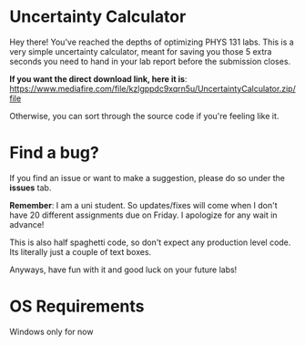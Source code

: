 # Uncertainty Calculator

Hey there! You've reached the depths of optimizing PHYS 131 labs. This is a very simple uncertainty calculator, meant for saving you those 5 extra seconds you need to hand in your lab report before the submission closes.

**If you want the direct download link, here it is**:
https://www.mediafire.com/file/kzlgppdc9xqrn5u/UncertaintyCalculator.zip/file

Otherwise, you can sort through the source code if you're feeling like it. 

# Find a bug?
If you find an issue or want to make a suggestion, please do so under the **issues** tab.

**Remember**: I am a uni student. So updates/fixes will come when I don't have 20 different assignments due on Friday. I apologize for any wait in advance!

This is also half spaghetti code, so don't expect any production level code. Its literally just a couple of text boxes.

Anyways, have fun with it and good luck on your future labs!

# OS Requirements
Windows only for now
